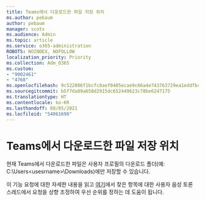 ```yaml
---
title: Teams에서 다운로드한 파일 저장 위치
ms.author: pebaum
author: pebaum
manager: scotv
ms.audience: Admin
ms.topic: article
ms.service: o365-administration
ROBOTS: NOINDEX, NOFOLLOW
localization_priority: Priority
ms.collection: Adm_O365
ms.custom:
- "9002461"
- "4768"
ms.openlocfilehash: 9c522006f1bcfc8aef0405ecae9c66a4e743763729ea1eddfbca30197e62e812
ms.sourcegitcommit: b5f7da89a650d2915dc652449623c78be6247175
ms.translationtype: HT
ms.contentlocale: ko-KR
ms.lasthandoff: 08/05/2021
ms.locfileid: "54061690"
---
```

# <a name="save-location-for-files-downloaded-from-teams"></a>Teams에서 다운로드한 파일 저장 위치

현재 Teams에서 다운로드한 파일은 사용자 프로필의 다운로드 폴더(예: C:\Users\<usesrname>\Downloads)에만 저장할 수 있습니다.

이 기능 요청에 대한 자세한 내용을 읽고 [여기](https://microsoftteams.uservoice.com/forums/555103-public/suggestions/18693262-have-the-download-function-of-files-allow-you-to-s)에서 찾은 항목에 대한 사용자 음성 토론 스레드에서 요청을 상향 조정하여 우선 순위를 정하는 데 도움이 됩니다.
